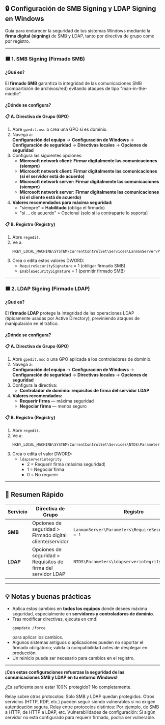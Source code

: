 ## 🔒 Configuración de SMB Signing y LDAP Signing en Windows

Guía para endurecer la seguridad de tus sistemas Windows mediante la **firma digital (signing)** de SMB y LDAP, tanto por directiva de grupo como por registro.

---

### 🟦 1. SMB Signing (Firmado SMB)

#### ¿Qué es?
El **firmado SMB** garantiza la integridad de las comunicaciones SMB (compartición de archivos/red) evitando ataques de tipo "man-in-the-middle".

#### ¿Dónde se configura?

#### 📋 A. Directiva de Grupo (GPO)
1. Abre `gpedit.msc` o crea una GPO si es dominio.
2. Navega a:  
   **Configuración del equipo** → **Configuración de Windows** → **Configuración de seguridad** → **Directivas locales** → **Opciones de seguridad**
3. Configura las siguientes opciones:
   - **Microsoft network client: Firmar digitalmente las comunicaciones (siempre)**
   - **Microsoft network client: Firmar digitalmente las comunicaciones (si el servidor está de acuerdo)**
   - **Microsoft network server: Firmar digitalmente las comunicaciones (siempre)**
   - **Microsoft network server: Firmar digitalmente las comunicaciones (si el cliente está de acuerdo)**
4. **Valores recomendados para máxima seguridad:**
   - "siempre" = **Habilitado** (obliga el firmado)
   - "si ... de acuerdo" = Opcional (solo si la contraparte lo soporta)

#### 📋 B. Registro (Registry)
1. Abre `regedit`.
2. Ve a:  
   ```
   HKEY_LOCAL_MACHINE\SYSTEM\CurrentControlSet\Services\LanmanServer\Parameters
   ```
3. Crea o edita estos valores DWORD:
   - `RequireSecuritySignature` = 1  (obligar firmado SMB)
   - `EnableSecuritySignature` = 1   (permitir firmado SMB)

---

### 🟦 2. LDAP Signing (Firmado LDAP)

#### ¿Qué es?
El **firmado LDAP** protege la integridad de las operaciones LDAP (típicamente usadas por Active Directory), previniendo ataques de manipulación en el tráfico.

#### ¿Dónde se configura?

#### 📋 A. Directiva de Grupo (GPO)
1. Abre `gpedit.msc` o una GPO aplicada a los controladores de dominio.
2. Navega a:  
   **Configuración del equipo** → **Configuración de Windows** → **Configuración de seguridad** → **Directivas locales** → **Opciones de seguridad**
3. Configura la directiva:
   - **Controlador de dominio: requisitos de firma del servidor LDAP**
4. **Valores recomendados:**
   - **Requerir firma** — máxima seguridad
   - **Negociar firma** — menos seguro

#### 📋 B. Registro (Registry)
1. Abre `regedit`.
2. Ve a:  
   ```
   HKEY_LOCAL_MACHINE\SYSTEM\CurrentControlSet\Services\NTDS\Parameters
   ```
3. Crea o edita el valor DWORD:
   - `ldapserverintegrity`
     - 2 = Requerir firma (máxima seguridad)
     - 1 = Negociar firma
     - 0 = No requerir

---

## 📝 Resumen Rápido

| Servicio     | Directiva de Grupo                                                    | Registro                                                                                 | Valor recomendado         |
|--------------|-----------------------------------------------------------------------|------------------------------------------------------------------------------------------|--------------------------|
| **SMB**      | Opciones de seguridad > Firmado digital cliente/servidor              | `LanmanServer\Parameters\RequireSecuritySignature = 1`                                   | Siempre habilitado       |
| **LDAP**     | Opciones de seguridad > Requisitos de firma del servidor LDAP         | `NTDS\Parameters\ldapserverintegrity = 2`                                                | Requerir firma           |

---

## 💡 Notas y buenas prácticas

- Aplica estos cambios en **todos los equipos** donde desees máxima seguridad, especialmente en **servidores y controladores de dominio**.
- Tras modificar directivas, ejecuta en cmd:  
  ```
  gpupdate /force
  ```
  para aplicar los cambios.
- Algunos sistemas antiguos o aplicaciones pueden no soportar el firmado obligatorio; valida la compatibilidad antes de desplegar en producción.
- Un reinicio puede ser necesario para cambios en el registro.

---

**¡Con estas configuraciones refuerzas la seguridad de las comunicaciones SMB y LDAP en tu entorno Windows!**

¿Es suficiente para estar 100% protegido?
No completamente.

Relay sobre otros protocolos: Solo SMB y LDAP quedan protegidos. Otros servicios (HTTP, RDP, etc.) pueden seguir siendo vulnerables si no exigen autenticación segura.
Relay entre protocolos distintos: Por ejemplo, de SMB a HTTP, de HTTP a LDAP, etc.
Vulnerabilidades de configuración: Si algún servidor no está configurado para requerir firmado, podría ser vulnerable.

